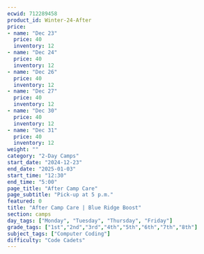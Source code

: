 ```yaml
---
ecwid: 712289458
product_id: Winter-24-After
price:
- name: "Dec 23"
  price: 40
  inventory: 12
- name: "Dec 24"
  price: 40
  inventory: 12
- name: "Dec 26"
  price: 40
  inventory: 12
- name: "Dec 27"
  price: 40
  inventory: 12
- name: "Dec 30"
  price: 40
  inventory: 12
- name: "Dec 31"
  price: 40
  inventory: 12
weight: ""
category: "2-Day Camps"
start_date: "2024-12-23"
end_date: "2025-01-03"
start_time: "12:30"
end_time: "5:00"
page_title: "After Camp Care"
page_subtitle: "Pick-up at 5 p.m."
featured: 0
title: "After Camp Care | Blue Ridge Boost"
section: camps
day_tags: ["Monday", "Tuesday", "Thursday", "Friday"]
grade_tags: ["1st","2nd","3rd","4th","5th","6th","7th","8th"]
subject_tags: ["Computer Coding"]
difficulty: "Code Cadets"
---
```


